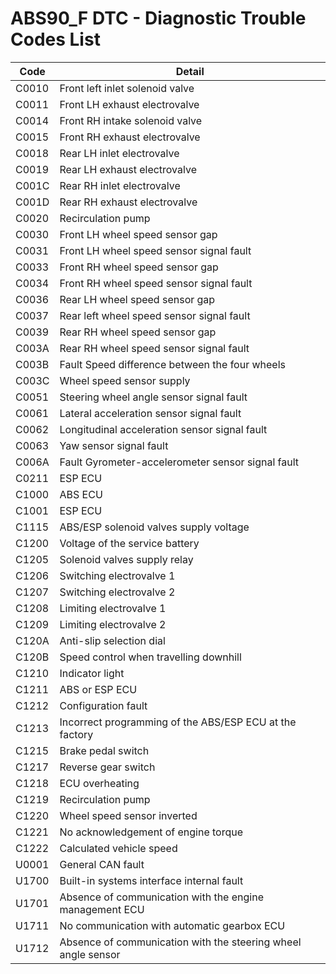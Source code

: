 # ABS90_F DTC - Diagnostic Trouble Codes List

| Code | Detail |
| - | - |
| C0010 | Front left inlet solenoid valve |
| C0011 | Front LH exhaust electrovalve |
| C0014 | Front RH intake solenoid valve |
| C0015 | Front RH exhaust electrovalve |
| C0018 | Rear LH inlet electrovalve |
| C0019 | Rear LH exhaust electrovalve |
| C001C | Rear RH inlet electrovalve |
| C001D | Rear RH exhaust electrovalve |
| C0020 | Recirculation pump |
| C0030 | Front LH wheel speed sensor gap |
| C0031 | Front LH wheel speed sensor signal fault |
| C0033 | Front RH wheel speed sensor gap |
| C0034 | Front RH wheel speed sensor signal fault |
| C0036 | Rear LH wheel speed sensor gap |
| C0037 | Rear left wheel speed sensor signal fault |
| C0039 | Rear RH wheel speed sensor gap |
| C003A | Rear RH wheel speed sensor signal fault |
| C003B | Fault Speed difference between the four wheels |
| C003C | Wheel speed sensor supply |
| C0051 | Steering wheel angle sensor signal fault |
| C0061 | Lateral acceleration sensor signal fault |
| C0062 | Longitudinal acceleration sensor signal fault |
| C0063 | Yaw sensor signal fault |
| C006A | Fault Gyrometer-accelerometer sensor signal fault |
| C0211 | ESP ECU |
| C1000 | ABS ECU |
| C1001 | ESP ECU |
| C1115 | ABS/ESP solenoid valves supply voltage |
| C1200 | Voltage of the service battery |
| C1205 | Solenoid valves supply relay |
| C1206 | Switching electrovalve 1 |
| C1207 | Switching electrovalve 2 |
| C1208 | Limiting electrovalve 1 |
| C1209 | Limiting electrovalve 2 |
| C120A | Anti-slip selection dial |
| C120B | Speed control when travelling downhill |
| C1210 | Indicator light |
| C1211 | ABS or ESP ECU |
| C1212 | Configuration fault |
| C1213 | Incorrect programming of the ABS/ESP ECU at the factory |
| C1215 | Brake pedal switch |
| C1217 | Reverse gear switch |
| C1218 | ECU overheating |
| C1219 | Recirculation pump |
| C1220 | Wheel speed sensor inverted |
| C1221 | No acknowledgement of engine torque |
| C1222 | Calculated vehicle speed |
| U0001 | General CAN fault |
| U1700 | Built-in systems interface internal fault |
| U1701 | Absence of communication with the engine management ECU |
| U1711 | No communication with automatic gearbox ECU |
| U1712 | Absence of communication with the steering wheel angle sensor |
